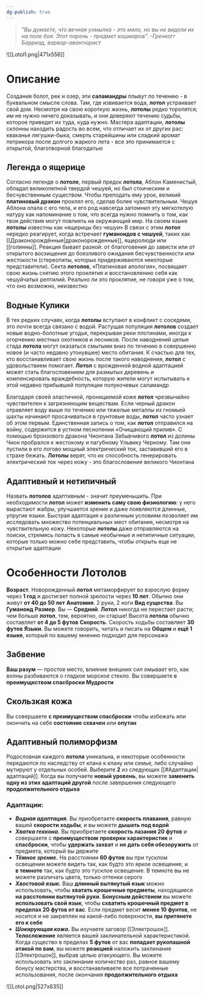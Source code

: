 ```yaml
---
dg-publish: true
---
```

> *"Вы думаете, что вечная ухмылка - это мило, но вы не видели их на поле боя. Этот парень - предмет кошмаров". 
> -Гренкогг Барркад, варвар-авантюрист*

![[Lotol1.png|471x556]]

# Описание

Создания болот, рек и озер, эти **саламандры** плывут по течению - в буквальном смысле слова. Там, где извивается вода, **лотол** устраивает свой дом. Несмотря на свою короткую жизнь, **лотолы** редко торопятся; им не нужно ничего доказывать, и они доверяют течению судьбы, которое приведет их туда, куда нужно. Мастера адаптации, **лотолы** склонны находить радость во всем, что отличает их от других рас: кваканье лягушки-быка, смерть старейшины или сладкий аромат петрикора после долгого жаркого лета - все это принимается с открытой, благотворной благодатью

## Легенда о ящерице

Согласно легенде о **лотоле**, первый предок **лотола**, Аблон Каменистый, обладал великолепной твердой чешуей, но был стоическим и бесчувственным существом. Чтобы преподать ему урок, великий **платиновый дракон** проклял его, сделав более чувствительным. Чешуя Аблона опала с его тела, и его род навсегда запомнил эту мягкотелую натуру как напоминание о том, что всегда нужно помнить о том, как твои действия могут повлиять на окружающий мир. На своем языке **лотолы** известны как «ящерицы без чешуи»
В связи с этим **лотол** нередко реагирует, когда встречает **гуманоидов с чешуей**, таких как [[Драконорождённые|драконорожденные]], ящеролюди или [[голинны]]. Реакция бывает разной: от благоговения до зависти или от открытого восхищения до боязливого ожидания бесчувственности или жестокости (стереотипы, которых придерживаются некоторые представители). Секта **лотолов**, «Платиновая апология», посвящает свою жизнь снятию этого проклятия и восстановлению себя как чешуйчатых рептилий. Реально ли это проклятие, не говоря уже о том, что оно возможно, неизвестно

## Водные Кулики

В тех редких случаях, когда **лотолы** вступают в конфликт с соседями, это почти всегда связано с водой. Растущая популяция **лотолов** создает новые водно-болотные угодья, перекрывая реки плотинами, иногда к огорчению местных охотников и лесников. После наводнений целые стада **лотола** могут оказаться смытыми вниз по течению в совершенно новое (и часто недавно утонувшее) место обитания. К счастью для тех, кто восстанавливает свою жизнь после такого наводнения, **лотол** с удовольствием помогает. **Лотол** с врожденной водной адаптацией может стать благословением для размытых деревень и компенсировать враждебность, которую жители могут испытывать к этой недавно прибывшей популяции полукочевых саламандр

Благодаря своей эластичной, проницаемой коже **лотол** чрезвычайно чувствителен к загрязняющим веществам. Если черный дракон отравляет воду выше по течению или тяжелые металлы из гномьей шахты начинают просачиваться в грунтовые воды, **лотол** часто узнает об этом первым. Единственная запись о том, как **лотол** отправился на войну, содержится в устном песнопении «Очищающий прилив». С помощью бронзового дракона Чионтана Забывчивого **лотол** из долины Чион пробрался к жестокому и пагубному Ульвику Черному. Там они пустили в его логово мощный электрический ток, заставивший его в страхе бежать. **Лотолы** верят, что их способность генерировать электрический ток через кожу - это благословение великого Чионтана

## Адаптивный и нетипичный

Назвать **лотолов** адаптивным - значит преуменьшить. При необходимости **лотол** может **изменить саму свою физиологию**: у него вырастают жабры, улучшается зрение и даже появляются длинные, упругие языки. Быстрая адаптация к различным условиям позволяет им исследовать множество потенциальных мест обитания, несмотря на чувствительную кожу. Некоторые **лотолы** даже отправляются на поиски, стремясь попасть в самые необычные и нетипичные ситуации, которые только можно себе представить, чтобы открыть еще не открытые адаптации

# Особенности Лотолов

**Возраст**. Новорожденный **лотол** метаморфирует во взрослую форму через **1 год** и достигает полной зрелости через **10 лет**. Обычно они живут **от 40 до 50 лет**
**Анатомия**. 2 руки, 2 ноги 
**Вид существа**. Вы **Гуманоид** 
**Размер**. Вы — **Средний**. **Лотол** никогда не перестает расти; чем больше **лотол**, тем, вероятно, он старше! Высота **лотола** обычно составляет **от 4 до 5 футов**
**Скорость**. Скорость ходьбы составляет **30 футов**
**Языки**. Вы можете говорить, читать и писать на **Общем** и **ещё 1 языке**, который по вашему мнению подходит для персонажа

## Забвение

**Ваш разум** — простое место, влияние внешних сил омывает его, как волны разбиваются о гладкое морское стекло. Вы совершаете **с** **преимуществом спасброски Мудрости**

## Скользкая кожа

Вы совершаете **с преимуществом спасброски** чтобы избежать или окончить на себе **состояние схвачен** или **опутан**

## Адаптивный полиморфизм

Родословная каждого **лотола** уникальна, и некоторые особенности передаются по наследству от клана к клану или семье, либо случайно мутируют у отдельных особей. Выберите **2** из следующих [[#Адаптации|адаптаций]]. Когда вы получаете **новый уровень**, вы можете **заменить одну из этих адаптаций другой** после завершения следующего **продолжительного отдыха**

### Адаптации:
- **_Водная адаптация._** Вы приобретаете **скорость плавания**, равную вашей **скорости ходьбы**, и вы можете **дышать под водой**
- **_Хватка геккона._** Вы приобретаете **скорость лазания 20 футов** и совершаете с **преимуществом** **проверки характеристик** и **спасброски**, чтобы **удержать захват** и **не дать себя обезоружить** от предмета, который вы держите
- **_Тёмное зрение._** На расстоянии **60 футов** вы при тусклом освещении можете видеть так, как будто это яркое освещение, и **в темноте** так, как будто это тусклое освещение. В темноте вы не можете различать цвета, только оттенки серого
- **_Хвостовой язык._** Ваш **длинный вытянутый язык** можно использовать, чтобы **хватать крошечные предметы**, находящиеся **на расстоянии вытянутой руки**. **Бонусным действием** вы можете **использовать свой язык**, чтобы **схватить крошечный предмет в пределах 20 футов от вас**. Если предмет весит **менее 10 фунтов**, не носится и не закреплен на какой-либо поверхности, **вы притянете его к себе**
- **_Шокирующая кожа._** Вы изучаете заговор [[Электрошок]]. **Телосложение** является вашей заклинательной характеристикой. Когда существо в пределах **5 футов** от вас **попадает рукопашной атакой по вам**, вы можете **реакцией** наложить заклинание [[Электрошок]], выбрав целью атакующего. Вы можете использовать это заклинание количество раз, равное вашему бонусу мастерства, и восстанавливаете все потраченные использования, после окончания **продолжительного отдыха**

![[Lotol.png|527x635]]